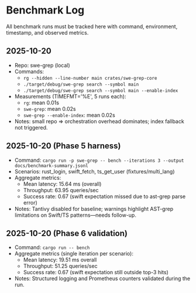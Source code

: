 # Benchmark Log

All benchmark runs must be tracked here with command, environment, timestamp, and observed metrics.

## 2025-10-20
- Repo: swe-grep (local)
- Commands:
  * `rg --hidden --line-number main crates/swe-grep-core`
  * `./target/debug/swe-grep search --symbol main`
  * `./target/debug/swe-grep search --symbol main --enable-index`
- Measurements (TIMEFMT='%E', 5 runs each):
  * `rg`: mean 0.01s
  * `swe-grep`: mean 0.02s
  * `swe-grep --enable-index`: mean 0.02s
- Notes: small repo => orchestration overhead dominates; index fallback not triggered.

## 2025-10-20 (Phase 5 harness)
- Command: `cargo run -p swe-grep -- bench --iterations 3 --output docs/benchmark-summary.jsonl`
- Scenarios: rust_login, swift_fetch, ts_get_user (fixtures/multi_lang)
- Aggregate metrics:
  * Mean latency: 15.64 ms (overall)
  * Throughput: 63.95 queries/sec
  * Success rate: 0.67 (swift expectation missed due to ast-grep parse error)
- Notes: Tantivy disabled for baseline; warnings highlight AST-grep limitations on Swift/TS patterns—needs follow-up.

## 2025-10-20 (Phase 6 validation)
- Command: `cargo run -- bench`
- Aggregate metrics (single iteration per scenario):
  * Mean latency: 19.51 ms overall
  * Throughput: 51.25 queries/sec
  * Success rate: 0.67 (swift expectation still outside top-3 hits)
- Notes: Structured logging and Prometheus counters validated during the run.
